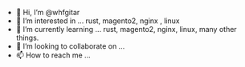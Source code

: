 - 👋 Hi, I’m @whfgitar
- 👀 I’m interested in ...
     rust, magento2, nginx , linux
- 🌱 I’m currently learning ...
     rust, magento2, nginx, linux, many other things.
- 💞️ I’m looking to collaborate on ...
- 📫 How to reach me ...

<!---
whfgitar/whfgitar is a ✨ special ✨ repository because its `README.md` (this file) appears on your GitHub profile.
You can click the Preview link to take a look at your changes.
--->

